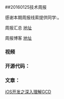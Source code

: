 ##20160125技术周报

感谢本期周报线索提供同学:。

周报汇总 [地址](https://github.com/BaiduHiDeviOS/iOS-Tech-Weekly)

周报博客 [地址](http://baiduhidevios.github.io/)

### 视频


### 开源代码：


### 文章：
[iOS开发之深入理解GCD](http://www.finalshares.com/read-6509?fr=gn&n=23)

